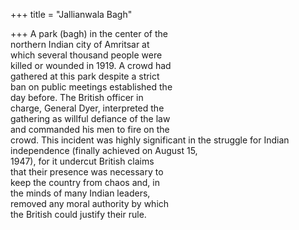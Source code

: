 +++
title = "Jallianwala Bagh"

+++
A park (bagh) in the center of the  
northern Indian city of Amritsar at  
which several thousand people were  
killed or wounded in 1919. A crowd had  
gathered at this park despite a strict  
ban on public meetings established the  
day before. The British officer in  
charge, General Dyer, interpreted the  
gathering as willful defiance of the law  
and commanded his men to fire on the  
crowd. This incident was highly significant in the struggle for Indian independence (finally achieved on August 15,  
1947), for it undercut British claims  
that their presence was necessary to  
keep the country from chaos and, in  
the minds of many Indian leaders,  
removed any moral authority by which  
the British could justify their rule.